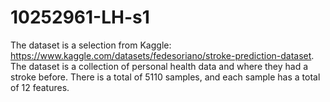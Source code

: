 # 10252961-LH-s1
The dataset is a selection from Kaggle: https://www.kaggle.com/datasets/fedesoriano/stroke-prediction-dataset. The dataset is a collection of personal health data and where they had a stroke before. There is a total of 5110 samples, and each sample has a total of 12 features.

